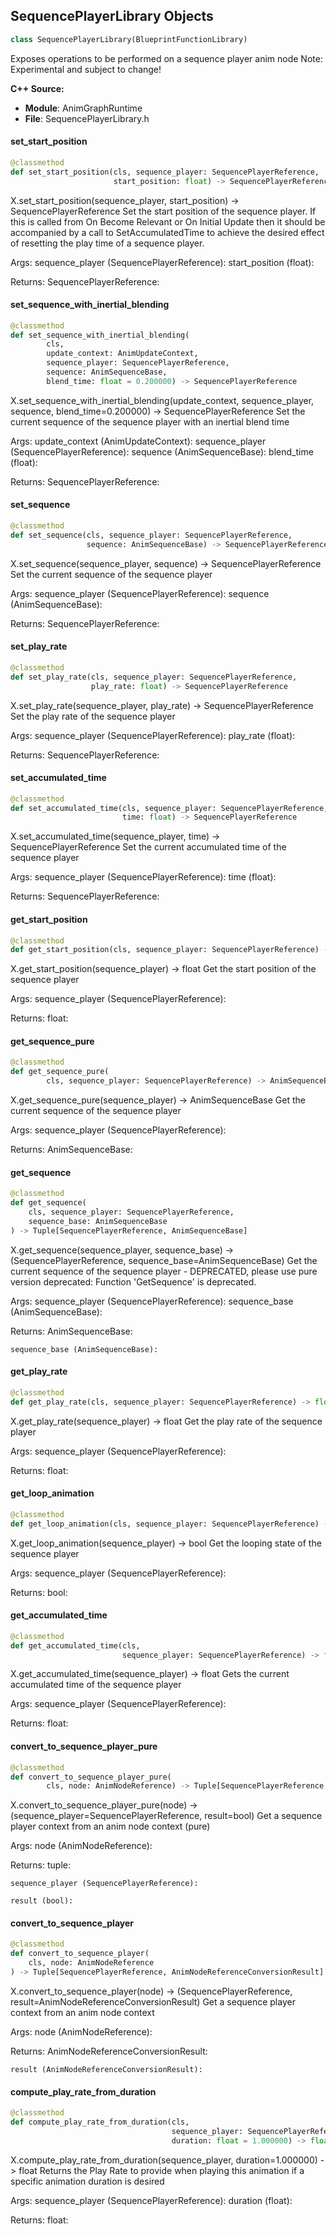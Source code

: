 ## SequencePlayerLibrary Objects

```python
class SequencePlayerLibrary(BlueprintFunctionLibrary)
```

Exposes operations to be performed on a sequence player anim node
Note: Experimental and subject to change!

**C++ Source:**

- **Module**: AnimGraphRuntime
- **File**: SequencePlayerLibrary.h

<a id="unreal.SequencePlayerLibrary.set_start_position"></a>

#### set_start_position

```python
@classmethod
def set_start_position(cls, sequence_player: SequencePlayerReference,
                       start_position: float) -> SequencePlayerReference
```

X.set_start_position(sequence_player, start_position) -> SequencePlayerReference
Set the start position of the sequence player.
If this is called from On Become Relevant or On Initial Update then it should be accompanied by a call to
SetAccumulatedTime to achieve the desired effect of resetting the play time of a sequence player.

Args:
    sequence_player (SequencePlayerReference): 
    start_position (float): 

Returns:
    SequencePlayerReference:

<a id="unreal.SequencePlayerLibrary.set_sequence_with_inertial_blending"></a>

#### set_sequence_with_inertial_blending

```python
@classmethod
def set_sequence_with_inertial_blending(
        cls,
        update_context: AnimUpdateContext,
        sequence_player: SequencePlayerReference,
        sequence: AnimSequenceBase,
        blend_time: float = 0.200000) -> SequencePlayerReference
```

X.set_sequence_with_inertial_blending(update_context, sequence_player, sequence, blend_time=0.200000) -> SequencePlayerReference
Set the current sequence of the sequence player with an inertial blend time

Args:
    update_context (AnimUpdateContext): 
    sequence_player (SequencePlayerReference): 
    sequence (AnimSequenceBase): 
    blend_time (float): 

Returns:
    SequencePlayerReference:

<a id="unreal.SequencePlayerLibrary.set_sequence"></a>

#### set_sequence

```python
@classmethod
def set_sequence(cls, sequence_player: SequencePlayerReference,
                 sequence: AnimSequenceBase) -> SequencePlayerReference
```

X.set_sequence(sequence_player, sequence) -> SequencePlayerReference
Set the current sequence of the sequence player

Args:
    sequence_player (SequencePlayerReference): 
    sequence (AnimSequenceBase): 

Returns:
    SequencePlayerReference:

<a id="unreal.SequencePlayerLibrary.set_play_rate"></a>

#### set_play_rate

```python
@classmethod
def set_play_rate(cls, sequence_player: SequencePlayerReference,
                  play_rate: float) -> SequencePlayerReference
```

X.set_play_rate(sequence_player, play_rate) -> SequencePlayerReference
Set the play rate of the sequence player

Args:
    sequence_player (SequencePlayerReference): 
    play_rate (float): 

Returns:
    SequencePlayerReference:

<a id="unreal.SequencePlayerLibrary.set_accumulated_time"></a>

#### set_accumulated_time

```python
@classmethod
def set_accumulated_time(cls, sequence_player: SequencePlayerReference,
                         time: float) -> SequencePlayerReference
```

X.set_accumulated_time(sequence_player, time) -> SequencePlayerReference
Set the current accumulated time of the sequence player

Args:
    sequence_player (SequencePlayerReference): 
    time (float): 

Returns:
    SequencePlayerReference:

<a id="unreal.SequencePlayerLibrary.get_start_position"></a>

#### get_start_position

```python
@classmethod
def get_start_position(cls, sequence_player: SequencePlayerReference) -> float
```

X.get_start_position(sequence_player) -> float
Get the start position of the sequence player

Args:
    sequence_player (SequencePlayerReference): 

Returns:
    float:

<a id="unreal.SequencePlayerLibrary.get_sequence_pure"></a>

#### get_sequence_pure

```python
@classmethod
def get_sequence_pure(
        cls, sequence_player: SequencePlayerReference) -> AnimSequenceBase
```

X.get_sequence_pure(sequence_player) -> AnimSequenceBase
Get the current sequence of the sequence player

Args:
    sequence_player (SequencePlayerReference): 

Returns:
    AnimSequenceBase:

<a id="unreal.SequencePlayerLibrary.get_sequence"></a>

#### get_sequence

```python
@classmethod
def get_sequence(
    cls, sequence_player: SequencePlayerReference,
    sequence_base: AnimSequenceBase
) -> Tuple[SequencePlayerReference, AnimSequenceBase]
```

X.get_sequence(sequence_player, sequence_base) -> (SequencePlayerReference, sequence_base=AnimSequenceBase)
Get the current sequence of the sequence player - DEPRECATED, please use pure version
deprecated: Function 'GetSequence' is deprecated.

Args:
    sequence_player (SequencePlayerReference): 
    sequence_base (AnimSequenceBase): 

Returns:
    AnimSequenceBase: 

    sequence_base (AnimSequenceBase):

<a id="unreal.SequencePlayerLibrary.get_play_rate"></a>

#### get_play_rate

```python
@classmethod
def get_play_rate(cls, sequence_player: SequencePlayerReference) -> float
```

X.get_play_rate(sequence_player) -> float
Get the play rate of the sequence player

Args:
    sequence_player (SequencePlayerReference): 

Returns:
    float:

<a id="unreal.SequencePlayerLibrary.get_loop_animation"></a>

#### get_loop_animation

```python
@classmethod
def get_loop_animation(cls, sequence_player: SequencePlayerReference) -> bool
```

X.get_loop_animation(sequence_player) -> bool
Get the looping state of the sequence player

Args:
    sequence_player (SequencePlayerReference): 

Returns:
    bool:

<a id="unreal.SequencePlayerLibrary.get_accumulated_time"></a>

#### get_accumulated_time

```python
@classmethod
def get_accumulated_time(cls,
                         sequence_player: SequencePlayerReference) -> float
```

X.get_accumulated_time(sequence_player) -> float
Gets the current accumulated time of the sequence player

Args:
    sequence_player (SequencePlayerReference): 

Returns:
    float:

<a id="unreal.SequencePlayerLibrary.convert_to_sequence_player_pure"></a>

#### convert_to_sequence_player_pure

```python
@classmethod
def convert_to_sequence_player_pure(
        cls, node: AnimNodeReference) -> Tuple[SequencePlayerReference, bool]
```

X.convert_to_sequence_player_pure(node) -> (sequence_player=SequencePlayerReference, result=bool)
Get a sequence player context from an anim node context (pure)

Args:
    node (AnimNodeReference): 

Returns:
    tuple: 

    sequence_player (SequencePlayerReference): 

    result (bool):

<a id="unreal.SequencePlayerLibrary.convert_to_sequence_player"></a>

#### convert_to_sequence_player

```python
@classmethod
def convert_to_sequence_player(
    cls, node: AnimNodeReference
) -> Tuple[SequencePlayerReference, AnimNodeReferenceConversionResult]
```

X.convert_to_sequence_player(node) -> (SequencePlayerReference, result=AnimNodeReferenceConversionResult)
Get a sequence player context from an anim node context

Args:
    node (AnimNodeReference): 

Returns:
    AnimNodeReferenceConversionResult: 

    result (AnimNodeReferenceConversionResult):

<a id="unreal.SequencePlayerLibrary.compute_play_rate_from_duration"></a>

#### compute_play_rate_from_duration

```python
@classmethod
def compute_play_rate_from_duration(cls,
                                    sequence_player: SequencePlayerReference,
                                    duration: float = 1.000000) -> float
```

X.compute_play_rate_from_duration(sequence_player, duration=1.000000) -> float
Returns the Play Rate to provide when playing this animation if a specific animation duration is desired

Args:
    sequence_player (SequencePlayerReference): 
    duration (float): 

Returns:
    float:

<a id="unreal.SkeletalControlLibrary"></a>